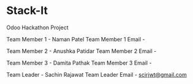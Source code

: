 # Stack-It
Odoo Hackathon Project

Team Member 1 - Naman Patel 
Team Member 1 Email -  

Team Member 2 - Anushka Patidar
Team Member 2 Email - 

Team Member 3 - Damita Pathak
Team Member 3 Email - 

Team Leader - Sachin Rajawat
Team Leader Email - scirjwt@gmail.com
